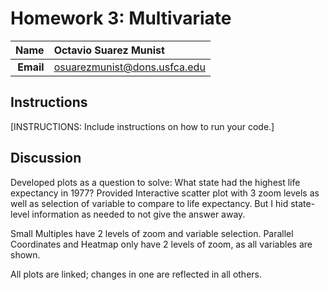 Homework 3: Multivariate
==============================

| **Name**  | Octavio Suarez Munist  |
|----------:|:-------------|
| **Email** | osuarezmunist@dons.usfca.edu |

## Instructions ##

[INSTRUCTIONS: Include instructions on how to run your code.]

## Discussion ##

Developed plots as a question to solve: What state had the highest life expectancy in 1977? 
Provided Interactive scatter plot with 3 zoom levels as well as selection of variable to compare to life expectancy. But I hid state-level information as needed to not give the answer away.

Small Multiples have 2 levels of zoom and variable selection.
Parallel Coordinates and Heatmap only have 2 levels of zoom, as all variables are shown.

All plots are linked; changes in one are reflected in all others.

